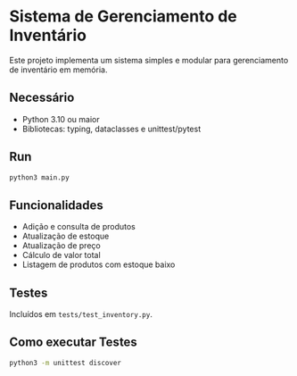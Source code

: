 # Sistema de Gerenciamento de Inventário

Este projeto implementa um sistema simples e modular para gerenciamento de inventário em memória.

## Necessário
- Python 3.10 ou maior
- Bibliotecas: typing, dataclasses e unittest/pytest

## Run

```bash
python3 main.py
```

## Funcionalidades

- Adição e consulta de produtos
- Atualização de estoque
- Atualização de preço
- Cálculo de valor total
- Listagem de produtos com estoque baixo

## Testes

Incluídos em `tests/test_inventory.py`.

## Como executar Testes

```bash
python3 -m unittest discover
```
